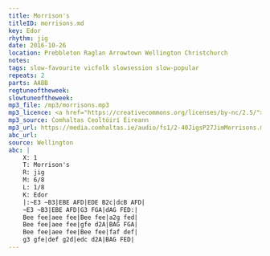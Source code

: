 ```yaml
---
title: Morrison's
titleID: morrisons.md
key: Edor
rhythm: jig
date: 2016-10-26
location: Prebbleton Raglan Arrowtown Wellington Christchurch
notes:
tags: slow-favourite vicfolk slowsession slow-popular
repeats: 2
parts: AABB
regtuneoftheweek:
slowtuneoftheweek:
mp3_file: /mp3/morrisons.mp3
mp3_licence: <a href="https://creativecommons.org/licenses/by-nc/2.5/">CC-BY-NC-2.5</a>
mp3_source: Comhaltas Ceoltóirí Éireann
mp3_url: https://media.comhaltas.ie/audio/fs1/2-40JigsP27JimMorrisons.mp3
abc_url:
source: Wellington
abc: |
    X: 1
    T: Morrison's
    R: jig
    M: 6/8
    L: 1/8
    K: Edor
    |:~E3 ~B3|EBE AFD|EDE B2c|dcB AFD|
    ~E3 ~B3|EBE AFD|G3 FGA|dAG FED:|
    Bee fee|aee fee|Bee fee|a2g fed|
    Bee fee|aee fee|gfe d2A|BAG FGA|
    Bee fee|aee fee|Bee fee|faf def|
    g3 gfe|def g2d|edc d2A|BAG FED|
---
```

